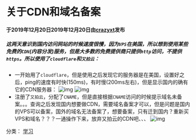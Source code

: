 # 关于CDN和域名备案

#### 于2019年12月20日2019年12月20日由[**crazyxt**](https://crazyxt.com/?author=1)发布

##### 这两天意识到国内访问网站的时候速度很慢，因为`VPS`在美国，所以想到使用某些免费的`CDN`(内容分发)服务，但是大多数的免费提供商只提供`http`访问，不提供`https`。所以使用了`cloudflare`和`又拍云`：

- 一开始用了`cloudflare`，但是使用之后发现它的服务器是在美国，设置好之后，ping的速度有时快(150ms)，有时慢(200ms左右)，但是显示国内的确有它的CDN服务器：
  ![img](https://crazyxt.com/wp-content/uploads/2019/12/7c06dc334e71a34e4e33ddd017f5aee1.png)
  ![img](https://crazyxt.com/wp-content/uploads/2019/12/8c65303bf68d8e751a52914aec158208.png)
- 注册了`又拍云`，分配了`CNAME`，但是直接根据`CNAME`访问的时候提示域名未备案。。。查询之后发现国内想要做CDN，需要域名备案才可以，但是问题是国内的VPS可以备案，国外的域名无法备案了，想要备案，只有迁到国内？重新买VPS和域名？？？一通操作下来，放弃又拍云的CDN吧、、、
  ![img](https://crazyxt.com/wp-content/uploads/2019/12/a78dda867e92102b3f9a1c2e5f6d2b63.png)

分类： [学习](https://crazyxt.com/?cat=16)